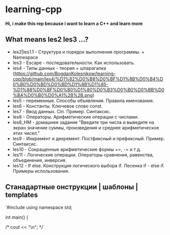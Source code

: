 # learning-cpp
**Hi, i make this rep because i want to learn a C++  and learn more** 

## What means les2 les3 ...?
* les2|les1.1 - Структура и порядок выполнения программы. + Namespace
* les3 - Escape - последовательности. Как использовать.
* les4 - Типы данных - теория + шпарагалка (https://github.com/BogdanKolesnikow/learning-cpp/blob/main/les4/%D1%82%D0%B8%D0%BF%D1%8B%D0%B4%D0%B0%D0%BD%D0%BD%D1%8B%D1%85-%D1%88%D0%BF%D0%B0%D1%80%D0%B3%D0%B0%D0%BB%D0%BA%D0%B0%D0%A1%2B%2B.png)
* les5 - переменные. Способы объявления. Правила именования.
* les6 - Константы. Ключевое слово const.
* les7 - Ввод данных. Cin. Пример. Синтаксис.
* les8 - Операторы. Арифметические операции с числами.
* les8_HM - домашнее задание "Введите три числа и выведите на экран значение суммы, произведения и среднее арифметическое этих чисел."
* les9 - Инкремент и декремент. Постфиксный и префиксный. Пример. Синтаксис.
* les10 - Сокращенные арифметические формы +=, -= и т д.
* les11 - Логические операции. Операторы сравнения, равенства, объединения, инверсия.
* les12 - If else. Конструкция логического выбора if. Лесенка if - else if. Примеры использования.

## Станадартные онструкции | шаблоны | templates
`#include <iostream>
using namespace std;

int main()
{


/*
cout << "\n";
*/`
